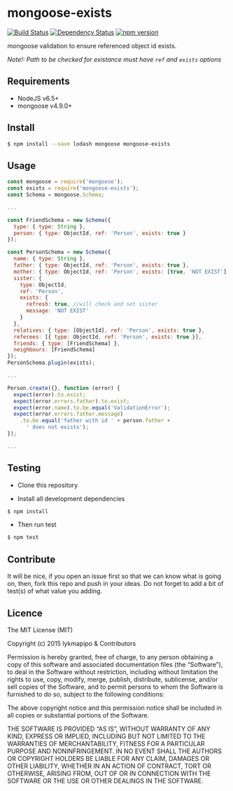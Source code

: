 # mongoose-exists

[![Build Status](https://travis-ci.org/lykmapipo/mongoose-exists.svg?branch=master)](https://travis-ci.org/lykmapipo/mongoose-exists)
[![Dependency Status](https://img.shields.io/david/lykmapipo/mongoose-exists.svg?style=flat)](https://david-dm.org/lykmapipo/mongoose-exists)
[![npm version](https://badge.fury.io/js/mongoose-exists.svg)](https://badge.fury.io/js/mongoose-exists)

mongoose validation to ensure referenced object id exists.

*Note!: Path to be checked for existance must have `ref` and `exists` options*

## Requirements

- NodeJS v6.5+
- mongoose v4.9.0+

## Install
```sh
$ npm install --save lodash mongoose mongoose-exists
```

## Usage

```javascript
const mongoose = require('mongoose');
const exists = require('mongoose-exists');
const Schema = mongoose.Schema;

...

const FriendSchema = new Schema({
  type: { type: String },
  person: { type: ObjectId, ref: 'Person', exists: true }
});

const PersonSchema = new Schema({
  name: { type: String },
  father: { type: ObjectId, ref: 'Person', exists: true },
  mother: { type: ObjectId, ref: 'Person', exists: [true, 'NOT EXIST'] },
  sister: {
    type: ObjectId,
    ref: 'Person',
    exists: {
      refresh: true, //will check and set sister
      message: 'NOT EXIST'
    }
  },
  relatives: { type: [ObjectId], ref: 'Person', exists: true },
  referees: [{ type: ObjectId, ref: 'Person', exists: true }],
  friends: { type: [FriendSchema] },
  neighbours: [FriendSchema]
});
PersonSchema.plugin(exists);

...

Person.create({}, function (error) {
  expect(error).to.exist;
  expect(error.errors.father).to.exist;
  expect(error.name).to.be.equal('ValidationError');
  expect(error.errors.father.message)
    .to.be.equal('father with id ' + person.father +
      ' does not exists');
});

...

```

## Testing
* Clone this repository

* Install all development dependencies
```sh
$ npm install
```
* Then run test
```sh
$ npm test
```

## Contribute
It will be nice, if you open an issue first so that we can know what is going on, then, fork this repo and push in your ideas. Do not forget to add a bit of test(s) of what value you adding.

## Licence
The MIT License (MIT)

Copyright (c) 2015 lykmapipo & Contributors

Permission is hereby granted, free of charge, to any person obtaining a copy of this software and associated documentation files (the “Software”), to deal in the Software without restriction, including without limitation the rights to use, copy, modify, merge, publish, distribute, sublicense, and/or sell copies of the Software, and to permit persons to whom the Software is furnished to do so, subject to the following conditions:

The above copyright notice and this permission notice shall be included in all copies or substantial portions of the Software.

THE SOFTWARE IS PROVIDED “AS IS”, WITHOUT WARRANTY OF ANY KIND, EXPRESS OR IMPLIED, INCLUDING BUT NOT LIMITED TO THE WARRANTIES OF MERCHANTABILITY, FITNESS FOR A PARTICULAR PURPOSE AND NONINFRINGEMENT. IN NO EVENT SHALL THE AUTHORS OR COPYRIGHT HOLDERS BE LIABLE FOR ANY CLAIM, DAMAGES OR OTHER LIABILITY, WHETHER IN AN ACTION OF CONTRACT, TORT OR OTHERWISE, ARISING FROM, OUT OF OR IN CONNECTION WITH THE SOFTWARE OR THE USE OR OTHER DEALINGS IN THE SOFTWARE. 